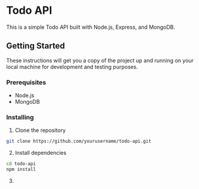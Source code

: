 # Todo API

This is a simple Todo API built with Node.js, Express, and MongoDB.

## Getting Started

These instructions will get you a copy of the project up and running on your local machine for development and testing purposes.

### Prerequisites

- Node.js
- MongoDB

### Installing

1. Clone the repository
```bash
git clone https://github.com/yourusername/todo-api.git
```
2. Install dependencies
```bash
cd todo-api
npm install
```
3. 